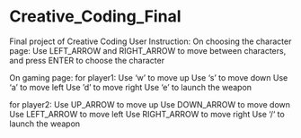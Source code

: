 # Creative_Coding_Final
Final project of Creative Coding
User Instruction:
On choosing the character page:
Use LEFT_ARROW and RIGHT_ARROW to move between characters, and press ENTER to choose the character

On gaming page:
for player1:
Use ‘w’ to move up
Use ‘s’ to move down
Use ‘a’ to move left
Use ’d’ to move right
Use ‘e’ to launch the weapon

for player2:
Use UP_ARROW to move up
Use DOWN_ARROW to move down
Use LEFT_ARROW to move left
Use RIGHT_ARROW to move right
Use ‘/‘ to launch the weapon
